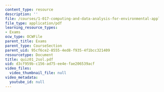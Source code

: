 ```yaml
---
content_type: resource
description: ''
file: /courses/1-017-computing-and-data-analysis-for-environmental-applications-fall-2003/d3cf959bc156ad75ee4efae206539acf_quiz01_2sol.pdf
file_type: application/pdf
learning_resource_types:
- Exams
ocw_type: OCWFile
parent_title: Exams
parent_type: CourseSection
parent_uid: 95cf6ce2-8555-4ed8-f935-4f1bcc321409
resourcetype: Document
title: quiz01_2sol.pdf
uid: d3cf959b-c156-ad75-ee4e-fae206539acf
video_files:
  video_thumbnail_file: null
video_metadata:
  youtube_id: null
---
```

